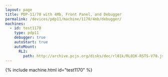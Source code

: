 ```yaml
---
layout: page
title: PDP-11/70 with 4Mb, Front Panel, and Debugger
permalink: /devices/pdp11/machine/1170/4mb/debugger/
machines:
  - id: test1170
    type: pdp11
    debugger: true
    autoStart: true
    autoMount:
      RL2:
        path: http://archive.pcjs.org/disks/dec/rl01k/RL01K-RSTS-V70.json
---
```


{% include machine.html id="test1170" %}
